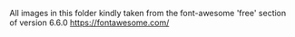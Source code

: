 All images in this folder kindly taken from the font-awesome 'free' section of version 6.6.0
https://fontawesome.com/
